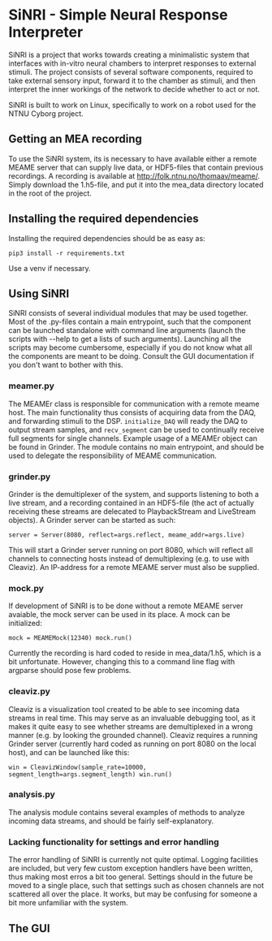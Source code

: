 # SiNRI - Simple Neural Response Interpreter

SiNRI is a project that works towards creating a minimalistic system
that interfaces with in-vitro neural chambers to interpret responses
to external stimuli. The project consists of several software
components, required to take external sensory input, forward it to the
chamber as stimuli, and then interpret the inner workings of the
network to decide whether to act or not.

SiNRI is built to work on Linux, specifically to work on a robot used
for the NTNU Cyborg project.

## Getting an MEA recording

To use the SiNRI system, its is necessary to have available either a
remote MEAME server that can supply live data, or HDF5-files that
contain previous recordings. A recording is available at
http://folk.ntnu.no/thomaav/meame/. Simply download the 1.h5-file, and
put it into the mea_data directory located in the root of the project.

## Installing the required dependencies

Installing the required dependencies should be as easy as:

`pip3 install -r requirements.txt`

Use a venv if necessary.

## Using SiNRI

SiNRI consists of several individual modules that may be used
together. Most of the .py-files contain a main entrypoint, such that
the component can be launched standalone with command line arguments
(launch the scripts with --help to get a lists of such
arguments). Launching all the scripts may become cumbersome,
especially if you do not know what all the components are meant to be
doing. Consult the GUI documentation if you don't want to bother with
this.

### meamer.py

The MEAMEr class is responsible for communication with a remote meame
host. The main functionality thus consists of acquiring data from the
DAQ, and forwarding stimuli to the DSP. `initialize_DAQ` will ready
the DAQ to output stream samples, and `recv_segment` can be used to
continually receive full segments for single channels. Example usage
of a MEAMEr object can be found in Grinder. The module contains no
main entrypoint, and should be used to delegate the responsibility of
MEAME communication.

### grinder.py

Grinder is the demultiplexer of the system, and supports listening to
both a live stream, and a recording contained in an HDF5-file (the act
of actually receiving these streams are delecated to PlaybackStream
and LiveStream objects). A Grinder server can be started as such:

`server = Server(8080, reflect=args.reflect, meame_addr=args.live)`

This will start a Grinder server running on port 8080, which will
reflect all channels to connecting hosts instead of demultiplexing
(e.g. to use with Cleaviz). An IP-address for a remote MEAME server
must also be supplied.

### mock.py

If development of SiNRI is to be done without a remote MEAME server
avaiable, the mock server can be used in its place. A mock can be initialized:

`
mock = MEAMEMock(12340)
mock.run()
`

Currently the recording is hard coded to reside in mea_data/1.h5,
which is a bit unfortunate. However, changing this to a command line
flag with argparse should pose few problems.

### cleaviz.py

Cleaviz is a visualization tool created to be able to see incoming
data streams in real time. This may serve as an invaluable debugging
tool, as it makes it quite easy to see whether streams are
demultiplexed in a wrong manner (e.g. by looking the grounded
channel). Cleaviz requires a running Grinder server (currently hard
coded as running on port 8080 on the local host), and can be launched
like this:

`
win = CleavizWindow(sample_rate=10000, segment_length=args.segment_length)
win.run()
`

### analysis.py

The analysis module contains several examples of methods to analyze
incoming data streams, and should be fairly self-explanatory.

### Lacking functionality for settings and error handling

The error handling of SiNRI is currently not quite optimal. Logging
facilities are included, but very few custom exception handlers have
been written, thus making most erros a bit too general. Settings
should in the future be moved to a single place, such that settings
such as chosen channels are not scattered all over the place. It
works, but may be confusing for someone a bit more unfamiliar with the
system.

## The GUI

